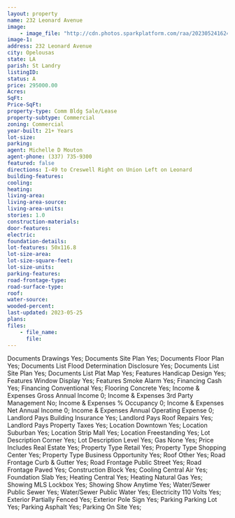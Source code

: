 ```yaml
---
layout: property
name: 232 Leonard Avenue
image:
    - image_file: "http://cdn.photos.sparkplatform.com/raa/20230524162428730124000000.jpg"
image-1:
address: 232 Leonard Avenue
city: Opelousas
state: LA
parish: St Landry
listingID: 
status: A
price: 295000.00
Acres: 
SqFt: 
Price-SqFt: 
property-type: Comm Bldg Sale/Lease
property-subtype: Commercial
zoning: Commercial
year-built: 21+ Years
lot-size: 
parking: 
agent: Michelle D Mouton
agent-phone: (337) 735-9300
featured: false
directions: I-49 to Creswell Right on Union Left on Leonard
building-features: 
cooling: 
heating: 
living-area: 
living-area-source: 
living-area-units: 
stories: 1.0
construction-materials: 
door-features: 
electric: 
foundation-details: 
lot-features: 50x116.8
lot-size-area: 
lot-size-square-feet: 
lot-size-units: 
parking-features: 
road-frontage-type: 
road-surface-type: 
roof: 
water-source: 
wooded-percent: 
last-updated: 2023-05-25
plans: 
files:
    - file_name:
      file:
---
```

Documents	Drawings	Yes;
Documents	Site Plan	Yes;
Documents	Floor Plan	Yes;
Documents List	Flood Determination Disclosure	Yes;
Documents List	Site Plan	Yes;
Documents List	Plat Map	Yes;
Features	Handicap Design	Yes;
Features	Window Display	Yes;
Features	Smoke Alarm	Yes;
Financing	Cash	Yes;
Financing	Conventional	Yes;
Flooring	Concrete	Yes;
Income & Expenses	Gross Annual Income	0;
Income & Expenses	3rd Party Management	No;
Income & Expenses	% Occupancy	0;
Income & Expenses	Net Annual Income	0;
Income & Expenses	Annual Operating Expense	0;
Landlord Pays	Building Insurance	Yes;
Landlord Pays	Roof Repairs	Yes;
Landlord Pays	Property Taxes	Yes;
Location	Downtown	Yes;
Location	Suburban	Yes;
Location	Strip Mall	Yes;
Location	Freestanding	Yes;
Lot Description	Corner	Yes;
Lot Description	Level	Yes;
Gas	None	Yes;
Price Includes	Real Estate	Yes;
Property Type	Retail	Yes;
Property Type	Shopping Center	Yes;
Property Type	Business Opportunity	Yes;
Roof	Other	Yes;
Road Frontage	Curb & Gutter	Yes;
Road Frontage	Public Street	Yes;
Road Frontage	Paved	Yes;
Construction	Block	Yes;
Cooling	Central Air	Yes;
Foundation	Slab	Yes;
Heating	Central	Yes;
Heating	Natural Gas	Yes;
Showing	MLS Lockbox	Yes;
Showing	Show Anytime	Yes;
Water/Sewer	Public Sewer	Yes;
Water/Sewer	Public Water	Yes;
Electricity	110 Volts	Yes;
Exterior	Partially Fenced	Yes;
Exterior	Pole Sign	Yes;
Parking	Parking Lot	Yes;
Parking	Asphalt	Yes;
Parking	On Site	Yes;

